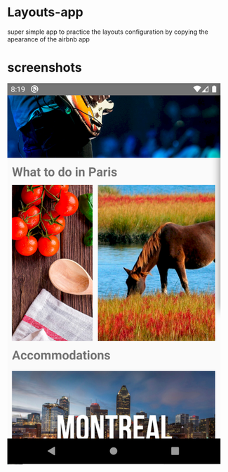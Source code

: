# Layouts-app

super simple app to practice the layouts configuration by copying the apearance of the airbnb app

# screenshots 

![screenshot1](https://github.com/yamil-90/layouts-app/blob/main/assets/screenshots/screenshot1.png?raw=true)